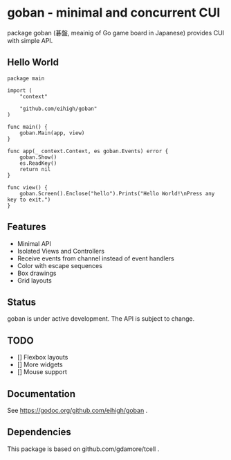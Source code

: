 # goban - minimal and concurrent CUI

package goban (碁盤, meainig of Go game board in Japanese) provides CUI with simple API.

## Hello World

```
package main

import (
	"context"

	"github.com/eihigh/goban"
)

func main() {
	goban.Main(app, view)
}

func app(_ context.Context, es goban.Events) error {
	goban.Show()
	es.ReadKey()
	return nil
}

func view() {
	goban.Screen().Enclose("hello").Prints("Hello World!\nPress any key to exit.")
}
```

## Features

* Minimal API
* Isolated Views and Controllers
* Receive events from channel instead of event handlers
* Color with escape sequences
* Box drawings
* Grid layouts

## Status

goban is under active development. The API is subject to change.

## TODO

* [] Flexbox layouts
* [] More widgets
* [] Mouse support

## Documentation

See https://godoc.org/github.com/eihigh/goban .

## Dependencies

This package is based on github.com/gdamore/tcell .
